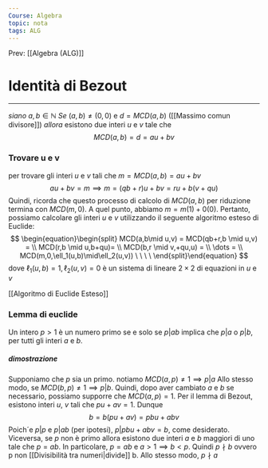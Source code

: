 ```yaml
---
Course: Algebra
topic: nota
tags: ALG
---
```


Prev: [[Algebra (ALG)]]

# Identità di Bezout
---
_siano_ $a,b \in \mathbb{N}$
_Se_ $(a,b) \not= (0,0)$ e  $d = MCD(a,b)$  ([[Massimo comun divisore]])
_allora_ esistono due interi $u$ e $v$ tale che 
$$MCD(a,b)=d=au+bv$$
### Trovare u e v
per trovare gli interi $u$ e $v$ tali che $m = MCD(a,b) = au+bv$
$$au+bv= m \implies m= (qb+r)u + bv = ru + b(v+qu)$$
Quindi, ricorda che questo processo di calcolo di $MCD(a,b)$ per riduzione termina con $MCD(m,0)$. A quel punto, abbiamo $m = m(1) + 0(0)$. Pertanto, possiamo calcolare gli interi $u$ e $v$ utilizzando il seguente algoritmo esteso di Euclide:
$$
\begin{equation}\begin{split}
MCD(a,b\mid u,v) =
MCD(qb+r,b \mid u,v) =
\\ MCD(r,b \mid u,b+qu)=
\\ MCD(b,r \mid v,+qu,u) =
\\ \dots =
\\ MCD(m,0,\ell_1(u,b)\mid\ell_2(u,v))  \ \ \ \
\end{split}\end{equation}
$$
dove $\ell_1(u,b)=1, \ell_2(u,v)=0$ è un sistema di lineare $2 \times 2$ di equazioni in $u$ e $v$


[[Algoritmo di Euclide Esteso]]

### Lemma di euclide 
Un intero $p > 1$ è un numero primo se e solo se $p|ab$ implica che $p | a$ o $p | b$, per tutti gli interi $a$ e $b$.  
##### dimostrazione
Supponiamo che $p$ sia un primo. notiamo $MCD(a,p) \not= 1 \implies p|a$
Allo stesso modo, se $MCD(b,p) \not= 1 \implies p|b$. Quindi, dopo aver cambiato $a$ e $b$ se necessario, possiamo supporre che $MCD(a,p) = 1$. 
Per il lemma di Bezout, esistono interi $u$, $v$ tali che $pu +av = 1$. Dunque
$$ b =b(pu+av) = pbu+abv $$Poich´e $p | p$ e $p | ab$ (per ipotesi), $p | pbu + abv = b$, come desiderato.
Viceversa, se $p$ non è primo allora esistono due interi $a$ e $b$ maggiori di uno tale che $p =ab$. In particolare, $p = ab$ e $a > 1 \implies b < p$. Quindi $p \nmid b$ ovvero p non [[Divisibilità tra numeri|divide]] b. Allo stesso modo, $p \nmid a$

